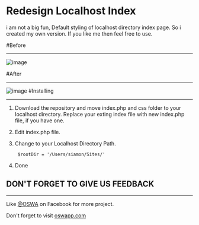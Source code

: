 # Redesign Localhost Index
i am not a big fun, Default styling of localhost directory index page. So i created my own version. If you like me then feel free to use.

#Before 
- - -

![image](http://oswapp.com/uploads/b/Screen%20Shot%202015-10-20%20at%205.25.07%20PM.jpg)

#After
- - -

![image](http://oswapp.com/uploads/b/Screen%20Shot%202015-10-20%20at%205.33.22%20PM.jpg)
#Installing
- - -

1. Download the repository and move index.php and css folder  to your localhost directory. Replace your exting index file with new index.php file, if you have one.

2. Edit index.php file.

3. Change to your Localhost Directory Path.

    ` $rootDir = '/Users/siamon/Sites/'`
    
4. Done

## DON'T FORGET TO GIVE US FEEDBACK

- - - -

Like  [@OSWA](https://www.facebook.com/oswapp) on Facebook for more project.

Don't forget to visit [oswapp.com](http://oswapp.com "OSWA")